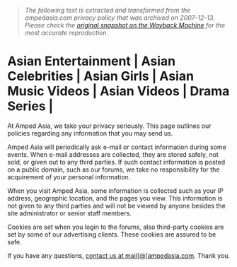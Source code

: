> *The following text is extracted and transformed from the ampedasia.com privacy policy that was archived on 2007-12-13. Please check the [original snapshot on the Wayback Machine](https://web.archive.org/web/20071213131803id_/http%3A//www.ampedasia.com/articles/15/index.html) for the most accurate reproduction.*

# Asian Entertainment | Asian Celebrities | Asian Girls | Asian Music Videos | Asian Videos | Drama Series |

  
At Amped Asia, we take your privacy seriously. This page outlines our policies regarding any information that you may send us. 

Amped Asia will periodically ask e-mail or contact information during some events. When e-mail addresses are collected, they are stored safely, not sold, or given out to any third parties. If such contact information is posted on a public domain, such as our forums, we take no responsibility for the acquirement of your personal information. 

When you visit Amped Asia, some information is collected such as your IP address, geographic location, and the pages you view. This information is not given to any third parties and will not be viewed by anyone besides the site administrator or senior staff members. 

Cookies are set when you login to the forums, also third-party cookies are set by some of our advertising clients. These cookies are assured to be safe. 

If you have any questions, [contact us at mail[@]ampedasia.com](mailto:%20mail@ampedasia.com). Thank you. 
